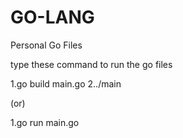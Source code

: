 # GO-LANG
Personal Go Files


type these command to run the go files

1.go build main.go
2../main

(or)

1.go run main.go
